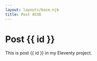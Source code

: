 ```yaml
---
layout: layouts/base.njk
title: Post 4538
---
```


# Post {{ id }}

This is post {{ id }} in my Eleventy project.
